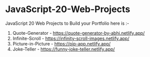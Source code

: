 # JavaScript-20-Web-Projects
JavaScript 20 Web Projects to Build your Portfolio here is :-
1. Quote-Generator - https://quote-generator-by-abhi.netlify.app/
2. Infinite-Scroll - https://infinity-scroll-images.netlify.app/
3. Picture-in-Picture - https://pip-app.netlify.app/
4. Joke-Teller - https://funny-joke-teller.netlify.app/
